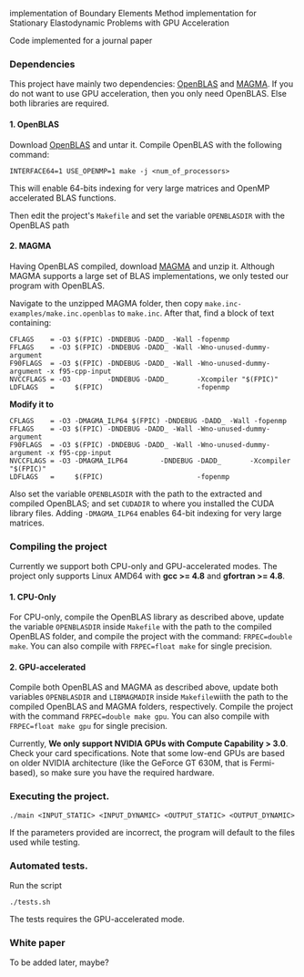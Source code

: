  implementation of Boundary Elements Method implementation for Stationary Elastodynamic Problems with GPU Acceleration

  Code implemented for a journal paper

### Dependencies

This project have mainly two dependencies: [OpenBLAS](http://www.openblas.net/) and [MAGMA](http://icl.cs.utk.edu/magma/). If you do not want to use GPU acceleration, then you only need OpenBLAS. Else both libraries are required.

#### 1. OpenBLAS

Download [OpenBLAS](http://www.openblas.net/) and untar it. Compile OpenBLAS with the following command:

```
INTERFACE64=1 USE_OPENMP=1 make -j <num_of_processors>
```
This will enable 64-bits indexing for very large matrices and OpenMP accelerated BLAS functions.

Then edit the project's `Makefile` and set the variable `OPENBLASDIR` with the OpenBLAS path

#### 2. MAGMA

Having OpenBLAS compiled, download [MAGMA](http://icl.cs.utk.edu/magma/) and unzip it. Although MAGMA supports a large set of BLAS implementations, we only tested our program with OpenBLAS.

Navigate to the unzipped MAGMA folder, then copy `make.inc-examples/make.inc.openblas` to `make.inc`. After that, find a block of text containing:

```
CFLAGS    = -O3 $(FPIC) -DNDEBUG -DADD_ -Wall -fopenmp
FFLAGS    = -O3 $(FPIC) -DNDEBUG -DADD_ -Wall -Wno-unused-dummy-argument
F90FLAGS  = -O3 $(FPIC) -DNDEBUG -DADD_ -Wall -Wno-unused-dummy-argument -x f95-cpp-input
NVCCFLAGS = -O3         -DNDEBUG -DADD_       -Xcompiler "$(FPIC)"
LDFLAGS   =     $(FPIC)                       -fopenmp
```
__Modify it to__
	
```
CFLAGS    = -O3 -DMAGMA_ILP64 $(FPIC) -DNDEBUG -DADD_ -Wall -fopenmp
FFLAGS    = -O3 $(FPIC) -DNDEBUG -DADD_ -Wall -Wno-unused-dummy-argument
F90FLAGS  = -O3 $(FPIC) -DNDEBUG -DADD_ -Wall -Wno-unused-dummy-argument -x f95-cpp-input
NVCCFLAGS = -O3 -DMAGMA_ILP64        -DNDEBUG -DADD_       -Xcompiler "$(FPIC)"
LDFLAGS   =     $(FPIC)                       -fopenmp
```

Also set the variable `OPENBLASDIR` with the path to the extracted and compiled OpenBLAS; and set `CUDADIR` to where you installed the CUDA library files. Adding `-DMAGMA_ILP64` enables 64-bit indexing for very large matrices. 

### Compiling the project

Currently we support both CPU-only and GPU-accelerated modes. The project only supports Linux AMD64 with __gcc >= 4.8__ and __gfortran >= 4.8__.

#### 1. CPU-Only
For CPU-only, compile the OpenBLAS library as described above, update the variable `OPENBLASDIR` inside `Makefile` with the path to the compiled OpenBLAS folder, and compile the project with the command: `FRPEC=double make`. You can also compile with `FRPEC=float make` for single precision.

#### 2. GPU-accelerated

Compile both OpenBLAS and MAGMA as described above, update both variables `OPENBLASDIR` and `LIBMAGMADIR` inside `Makefile`wiith the path to the compiled OpenBLAS and MAGMA folders, respectively. Compile the project with the command `FRPEC=double make gpu`. You can also compile with `FRPEC=float make gpu` for single precision.

Currently, __We only support NVIDIA GPUs with Compute Capability > 3.0__. Check your card specifications. Note that some low-end GPUs are based on older NVIDIA architecture (like the GeForce GT 630M, that is Fermi-based), so make sure you have the required hardware.

### Executing the project.

```
./main <INPUT_STATIC> <INPUT_DYNAMIC> <OUTPUT_STATIC> <OUTPUT_DYNAMIC>
```
If the parameters provided are incorrect, the program will default to the files used while testing.

### Automated tests.
Run the script

```
./tests.sh
```
The tests requires the GPU-accelerated mode. 
### White paper
To be added later, maybe?

